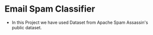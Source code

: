 # Email Spam Classifier 
- In this Project we have used Dataset from Apache Spam Assassin's public dataset.